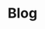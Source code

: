 ---
title: "Blog"
menu: "main"
slug: "blog"
translationKey: "blog"
weight: "2"
subtitle: "" # Not required
description: "" # Not required
photo: "/images/header-06.jpg" # Not required
thumbnail: "" # Not required

header: true # true is a large header, false is no header
header_studio: false # Not required
header_title_gradient: true # Not required
---